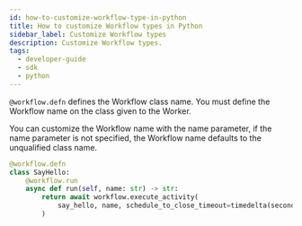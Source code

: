 ```yaml
---
id: how-to-customize-workflow-type-in-python
title: How to customize Workflow types in Python
sidebar_label: Customize Workflow types
description: Customize Workflow types.
tags:
  - developer-guide
  - sdk
  - python
---
```


`@workflow.defn` defines the Workflow class name. You must define the Workflow name on the class given to the Worker.

You can customize the Workflow name with the name parameter, if the name parameter is not specified, the Workflow name defaults to the unqualified class name.

```python
@workflow.defn
class SayHello:
    @workflow.run
    async def run(self, name: str) -> str:
        return await workflow.execute_activity(
            say_hello, name, schedule_to_close_timeout=timedelta(seconds=5)
        )
```
